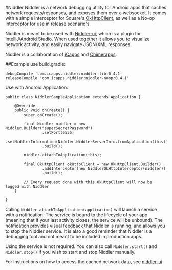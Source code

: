 #Niddler
Niddler is a network debugging utility for Android apps that caches network requests/responses, and exposes them over a websocket. It comes with a simple interceptor for Square's [OkHttpClient](http://square.github.io/okhttp/), as well as a No-op interceptor for use in release scenario's.

Niddler is meant to be used with [Niddler-ui](https://github.com/icapps/niddler-ui), which is a plugin for IntelliJ/Android Studio. When used together it allows you to visualize network activity, and easily navigate JSON/XML responses.

Niddler is a collaboration of [iCapps](http://www.icapps.com) and [Chimerapps](http://www.chimerapps.com/).

##Example use
build.gradle:
```
debugCompile 'com.icapps.niddler:niddler-lib:0.4.1'
releaseCompile 'com.icapps.niddler:niddler-noop:0.4.1'
```

Use with Android Application:
```
public class NiddlerSampleApplication extends Application {

	@Override
	public void onCreate() {
		super.onCreate();

		final Niddler niddler = new Niddler.Builder("superSecretPassword")
				.setPort(6555)
				.setNiddlerInformation(Niddler.NiddlerServerInfo.fromApplication(this))
				.build();

		niddler.attachToApplication(this);

		final OkHttpClient okHttpClient = new OkHttpClient.Builder()
				.addInterceptor(new NiddlerOkHttpInterceptor(niddler))
				.build();

		// Every request done with this OkHttpClient will now be logged with Niddler
	}

}
```

Calling `Niddler.attachToApplication(application)` will launch a service with a notification. The service is bound to the lifecycle of your app (meaning that if your last activity closes, the service will be unbound). The notification provides visual feedback that Niddler is running, and allows you to stop the Niddler service. It is also a good reminder that Niddler is a debugging tool and not meant to be included in production apps.

Using the service is not required. You can also call `Niddler.start()` and `Niddler.stop()` if you wish to start and stop Niddler manually.

For instructions on how to access the cached network data, see [niddler-ui](https://github.com/icapps/niddler-ui)
